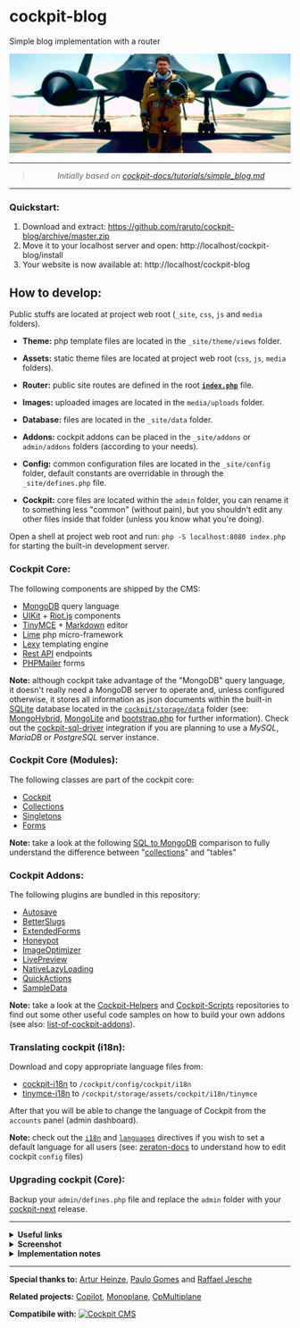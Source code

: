 # cockpit-blog

Simple blog implementation with a router

<p align="center">
    <a href="https://github.com/Raruto/cockpit-blog"><img src="_site/addons/SampleData/uploads/1976/07/28/BrianShul.jpg" alt="The Untouchables" title="Sled driver" /></a>
</p>

---

<blockquote>
    <p align="center">
        <em>Initially based on <a href="https://github.com/COCOPi/cockpit-docs/blob/master/tutorials/simple_blog.md">cockpit-docs/tutorials/simple_blog.md</a></em>
    </p>
</blockquote>

---

### Quickstart:

 1. Download and extract: https://github.com/raruto/cockpit-blog/archive/master.zip
 2. Move it to your localhost server and open: http://localhost/cockpit-blog/install
 3. Your website is now available at: http://localhost/cockpit-blog

## How to develop:

Public stuffs are located at project web root (`_site`, `css`, `js` and `media` folders).

- **Theme:**
    php template files are located in the `_site/theme/views` folder.

- **Assets:**
    static theme files are located at project web root (`css`, `js`, `media` folders).

- **Router:**
    public site routes are defined in the root **[`index.php`](index.php)** file.

- **Images:**
    uploaded images are located in the `media/uploads` folder.

- **Database:**
    files are located in the `_site/data` folder.

- **Addons:**
    cockpit addons can be placed in the `_site/addons` or `admin/addons` folders (according to your needs).

- **Config:**
    common configuration files are located in the `_site/config` folder, default constants are overridable in through the `_site/defines.php` file.

- **Cockpit:**
    core files are located within the `admin` folder, you can rename it to something less "common" (without pain), but you shouldn't edit any other files inside that folder (unless you know what you're doing).

Open a shell at project web root and run: `php -S localhost:8080 index.php` for starting the built-in development server.

### Cockpit Core:

The following components are shipped by the CMS:

- [MongoDB](https://docs.mongodb.com/manual/reference/) query language
- [UIKit](https://getuikit.com/docs/) + [Riot.js](https://riot.js.org/documentation/) components
- [TinyMCE](https://www.tiny.cloud/docs/) + [Markdown](https://daringfireball.net/projects/markdown/syntax) editor
- [Lime](https://github.com/agentejo/lime) php micro-framework
- [Lexy](https://cpmultiplane.rlj.me/en/docs/lexy) templating engine
- [Rest API](https://getcockpit.com/documentation/api) endpoints
- [PHPMailer](https://github.com/PHPMailer/PHPMailer) forms

**Note:** although cockpit take advantage of the "MongoDB" query language, it doesn't really need a MongoDB server to operate and, unless configured otherwise, it stores all information as json documents within the built-in [SQLite](https://www.sqlite.org/) database located in the [`cockpit/storage/data`](https://github.com/agentejo/cockpit/tree/next/storage/data) folder (see: [MongoHybrid](https://github.com/agentejo/cockpit/tree/next/lib/MongoHybrid), [MongoLite](https://github.com/agentejo/cockpit/tree/next/lib/MongoLite) and [bootstrap.php](https://github.com/agentejo/cockpit/blob/next/bootstrap.php) for further information). Check out the [cockpit-sql-driver](https://github.com/piotr-cz/cockpit-sql-driver) integration if you are planning to use a _MySQL_, _MariaDB_ or _PostgreSQL_ server instance.

### Cockpit Core (Modules):

The following classes are part of the cockpit core:

- [Cockpit](https://github.com/agentejo/cockpit/tree/next/modules/Cockpit)
- [Collections](https://github.com/agentejo/cockpit/tree/next/modules/Collections)
- [Singletons](https://github.com/agentejo/cockpit/tree/next/modules/Singletons)
- [Forms](https://github.com/agentejo/cockpit/tree/next/modules/Forms)

**Note:** take a look at the following [SQL to MongoDB](https://docs.mongodb.com/manual/reference/sql-comparison/) comparison to fully understand the difference between "[collections](https://docs.mongodb.com/manual/core/databases-and-collections/)" and "tables"

### Cockpit Addons:

The following plugins are bundled in this repository:

- [Autosave](_site/addons/Autosave)
- [BetterSlugs](_site/addons/BetterSlugs)
- [ExtendedForms](_site/addons/ExtendedForms)
- [Honeypot](_site/addons/Honeypot)
- [ImageOptimizer](_site/addons/ImageOptimizer)
- [LivePreview](_site/addons/LivePreview)
- [NativeLazyLoading](_site/addons/NativeLazyLoading)
- [QuickActions](_site/addons/QuickActions)
- [SampleData](_site/addons/SampleData)

**Note:** take a look at the [Cockpit-Helpers](https://github.com/pauloamgomes/CockpitCMS-Helpers) and [Cockpit-Scripts](https://github.com/raffaelj/cockpit-scripts) repositories to find out some other useful code samples on how to build your own addons (see also: [list-of-cockpit-addons](https://discourse.getcockpit.com/t/list-of-cockpit-addons/234)).

### Translating cockpit (i18n):

Download and copy appropriate language files from:

- [cockpit-i18n](https://github.com/agentejo/cockpit-i18n/) to `/cockpit/config/cockpit/i18n`
- [tinymce-i18n](https://www.tiny.cloud/get-tiny/language-packages/) to `/cockpit/storage/assets/cockpit/i18n/tinymce`

After that you will be able to change the language of Cockpit from the `accounts` panel (admin dashboard).

**Note:** check out the [`i18n`](https://zeraton.gitlab.io/cockpit-docs/guide/basics/configuration.html#i18n-string) and [`languages`](https://zeraton.gitlab.io/cockpit-docs/guide/basics/configuration.html#languages-object-array) directives if you wish to set a default language for all users (see: [zeraton-docs](https://zeraton.gitlab.io/cockpit-docs/guide/basics/configuration.html) to understand how to edit cockpit `config` files)

### Upgrading cockpit (Core):

Backup your `admin/defines.php` file and replace the `admin` folder with your [cockpit-next](https://github.com/agentejo/cockpit/releases) release.

---

<details>
 <summary><strong>Useful links</strong></summary><br>

 - [Cockpit](https://getcockpit.com/documentation) / [Zeraton](https://zeraton.gitlab.io/cockpit-docs) docs
 - [Lexy](https://cpmultiplane.rlj.me/en/docs/lexy) / [Blade](https://laravel.com/docs/blade) templating
 - [MongoDB](https://docs.mongodb.com/manual/reference/sql-comparison/) reference guide
 - Cockpit [Forum](https://getcockpit.com/support) / [Issues](https://github.com/agentejo/cockpit/issues)

</details>

<details>
 <summary><strong>Screenshot</strong></summary><br>

  <p align="center">
    <a href="https://github.com/Raruto/cockpit-blog"><img src="media/app/theme-preview.png" alt="Blog Article" title="Blog Article" /></a>
  </p>

</details>

<details>
 <summary><strong>Implementation notes</strong></summary><br>

  **Already Implemented:**

  - [Semantic Elements](https://www.w3schools.com/html/html5_semantic_elements.asp)
  - [Native Lazy Loading](https://web.dev/browser-level-image-lazy-loading/)
  - [SVG Favicons](https://medium.com/swlh/are-you-using-svg-favicons-yet-a-guide-for-modern-browsers-836a6aace3df)
  - [Sitemap XML](https://developers.google.com/search/docs/advanced/sitemaps/build-sitemap)
  - [RSS feed](https://www.rssboard.org/rss-specification)
  - [JSON feed](https://www.jsonfeed.org/)
  - [Robots.txt](https://developers.google.com/search/docs/advanced/robots/create-robots-txt)
  - [Manifest.json](https://web.dev/add-manifest/)
  - [Open Graph](https://developers.facebook.com/docs/sharing/webmasters/)
  - [Twitter cards](https://developer.twitter.com/en/docs/twitter-for-websites/cards/guides/getting-started)
  - [Schema.org](https://schema.org/docs/gs.html)
  - [Matomo Tracking](https://developer.matomo.org/guides/tracking-javascript-guide)
  - [Offline caching](https://developers.google.com/web/ilt/pwa/caching-files-with-service-worker) (PWA - Service Worker)
  - [Posts Pagination](_site/_views/partials/pagination.php)
  - [Installer Script](install/index.php)
  - [Privacy and Cookie](https://creativecommons.org/policies/)
  - [Contact form](https://github.com/raffaelj/cockpit-scripts/blob/master/form-validation/contact.php)
  - Search form

  **Next Steps:**
  - Multilingualism _(eg. through a catch-all route: `$app->run('/*')`)_

</details>

---

**Special thanks to:** [Artur Heinze](https://github.com/aheinze), [Paulo Gomes](https://github.com/pauloamgomes) and [Raffael Jesche](https://github.com/raffaelj)

**Related projects:** [Copilot](https://github.com/agentejo/copilot), [Monoplane](https://github.com/raffaelj/Monoplane-Demo), [CpMultiplane](https://github.com/raffaelj/cpmp-lib-skeleton)


**Compatibile with:** [![Cockpit CMS](https://img.shields.io/badge/cockpit-0.11.2-1EB300.svg?style=flat)](https://github.com/agentejo/cockpit)
